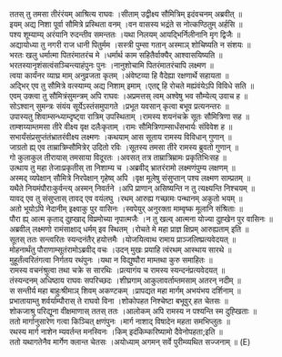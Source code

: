 

  
ततस् तु तमसा तीरंरंयम् आश्रित्य राघवः ।सीताम् उद्वीक्ष्य सौमित्रिम् इदंवचनम् अब्रवीत्  ॥   
इयम् अद्य निशा पूर्वा सौमित्रे प्रस्थिता वनम् ।वन वासस्य भद्रंते स नोत्कण्ठितुम् अर्हसि  ॥   
पश्य शूम्याम्य् अरंयानि रुदन्तीव समन्ततः ।यथा निलयम् आयद्भिर्निलीनानि मृग द्विजैः  ॥   
अद्यायोध्या तु नगरी राज धानी पितुर्मम ।सस्त्री पुम्सा गतान् अस्माञ् शोचिष्यति न संशयः  ॥   
भरतः खलु धर्मात्मा पितरंमातरंच मे ।धर्मार्थ काम सहितैर्वाक्यैर् आश्वासयिष्यति  ॥   
भरतस्यानृशंसत्वंसञ्चिन्त्याहंपुनः पुनः ।नानुशोचामि पितरंमातरंचापि लक्ष्मण  ॥   
त्वया कार्यंनर व्याघ्र माम् अनुव्रजता कृतम् ।अंवेष्टव्या हि वैदेह्या रक्षणार्थे सहायता  ॥   
अद्भिर् एव तु सौमित्रे वत्स्याम्य् अद्य निशाम् इमाम् ।एतद्द् हि रोचते मह्यंवंयेऽपि विविधे सति  ॥   
एवम् उक्त्वा तु सौमित्रंसुमन्त्रम् अपि राघवः ।अप्रमत्तस् त्वम् अश्वेषु भव सौम्येत्य् उवाच ह  ॥   
सोऽश्वान् सुमन्त्रः संयंय सूर्येऽस्तंसमुपागते ।प्रभूत यवसान् कृत्वा बभूव प्रत्यनन्तरः  ॥   
उपास्यतु शिवाम्सन्ध्याम्दृष्ट्वा रात्रिम् उपस्थिताम् ।रामस्य शयनंचक्रे सूतः सौमित्रिणा सह  ॥   
ताम्शय्याम्तमसा तीरे वीक्ष्य वृक्ष दलैःकृताम् ।रामः सौमित्रिणाम्सार्धंसभार्यः संविवेश ह  ॥   
सभार्यंसंप्रसुप्तंतंभ्रातरंवीक्ष्य लक्ष्मणः ।कथयाम् आस सूताय रामस्य विविधान् गुणान्  ॥   
जाग्रतो ह्य् एव ताम्रात्रिम्सौमित्रेर् उदितो रविः ।सूतस्य तमसा तीरे रामस्य ब्रुवतो गुणान्  ॥   
गो कुलाकुल तीरायास् तमसाया विदूरतः ।अवसत् तत्र ताम्रात्रिम्रामः प्रकृतिभिःसह  ॥   
उत्थाय तु महा तेजाःप्रकृतीस् ता निशाम्य च ।अब्रवीद् भ्रातरंरामो लक्ष्मणंपुम्य लक्षणम्  ॥   
अस्मद् व्यपेक्षान् सौमित्रे निरपेक्षान् गृहेष्व् अपि ।वृक्ष मूलेषु संसुप्तान् पश्य लक्ष्मण साम्प्रतम्  ॥   
यथैते नियमंपौराःकुर्वन्त्य् अस्मन् निवर्तने ।अपि प्राणान् असिष्यन्ति न तु त्यक्ष्यन्ति निश्चयम्  ॥   
यावद् एव तु संसुप्तास् तावद् एव वयंलघु ।रथम् आरुह्य गच्छामः पन्थानम् अकुतो भयम्  ॥   
अतो भूयोऽपि नेदानीम् इक्ष्वाकु पुर वासिनः ।स्वपेयुर् अनुरक्ता माम्वृष्क मूलानि संश्रिताः  ॥   
पौरा ह्य् आत्म कृताद् दुह्खाद् विप्रमोच्या नृपात्मजैः ।न तु खल्व् आत्मना योज्या दुह्खेन पुर वासिनः  ॥   
अब्रवील् लक्ष्मणो रामंसाक्षाद् धर्मम् इव स्थितम् ।रोचते मे महा प्राज्ञ क्षिप्रम् आरुह्यताम् इति  ॥   
सूतस् ततः सन्त्वरितः स्यन्दनंतैर् हयोत्तमैः ।योजयित्वाथ रामाय प्राञ्जलिष्प्रत्यवेदयत्  ॥   
मोहनार्थंतु पौराणाम्सूतंरामोऽब्रवीद् वचः ।उदन् मुखः प्रयाहि त्वंरथम् आस्थाय सारथे  ॥   
मुहूर्तंत्वरितंगत्वा निर्गतय रथंपुनः ।यथा न विद्युष्पौरा माम्तथा कुरु समाहितः  ॥   
रामस्य वचनंश्रुत्वा तथा चक्रे स सारथिः ।प्रत्यागंय च रामस्य स्यन्दनंप्रत्यवेदयत्  ॥   
तंस्यन्दनम् अधिष्ठाय राघवः सपरिच्छदः ।शीघ्रगाम् आकुलावर्ताम्तमसाम् अतरन् नदीम्  ॥   
स सन्तीर्य महा बाहुःश्रीमाञ् शिवम् अकण्टकम् ।प्रापद्यत महा मार्गम् अभयंभय दर्शिनाम्  ॥   
प्रभातायाम्तु शर्वर्याम्पौरास् ते राघवो विना ।शोकोपहत निश्चेष्टा बभूवुर् हत चेतसः  ॥   
शोकजाश्रु परिद्यूना वीक्षमाणास् ततस् ततः ।आलोकम् अपि रामस्य न पश्यन्ति स्म दुह्खिताः  ॥   
ततो मार्गानुसारेण गत्वा किञ्चित् क्षणंपुनः ।मार्ग नाशाद् विषादेन महता समभिप्लुतः  ॥   
रथस्य मार्ग नाशेन म्यवर्तन्त मनस्विनः ।किम् इदंकिम्करिष्यामो दैवेनोपहता;इति  ॥   
ततो यथागतेनैव मार्गेण क्लान्त चेतसः ।अयोध्याम् अगमन् सर्वे पुरीम्व्यथित सज्जनाम्  ॥ (E)  
